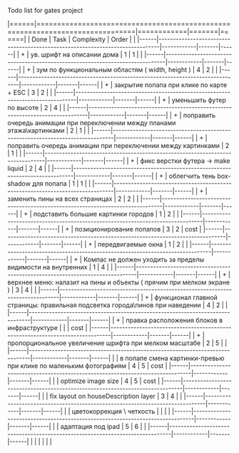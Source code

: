 Todo list for gates project

|======|==============================================================================|============|=======|======|
| Done |                                     Task                                     | Complexity | Order |      |
|------|------------------------------------------------------------------------------|------------|-------|------|
| +    | ув. шрифт на описании дома                                                   |          1 |     1 |      |
|------|------------------------------------------------------------------------------|------------|-------|------|
| +    | зум по функциональным областям ( width, height )                             |          4 |     2 |      |
|------|------------------------------------------------------------------------------|------------|-------|------|
| +    | закрытие попапа при клике по карте + ESC                                     |          3 |     2 |      |
|------|------------------------------------------------------------------------------|------------|-------|------|
| +    | уменьшить футер по высоте                                                    |          2 |     4 |      |
|------|------------------------------------------------------------------------------|------------|-------|------|
| +    | поправить очередь анимации при переключении между планами этажа\картинками   |          2 |     1 |      |
|------|------------------------------------------------------------------------------|------------|-------|------|
| +    | поправить очередь анимации при переключении между картинками                 |          2 |     1 |      |
|------|------------------------------------------------------------------------------|------------|-------|------|
| +    | фикс верстки футера -> make liquid                                           |          2 |     4 |      |
|------|------------------------------------------------------------------------------|------------|-------|------|
| +    | облегчить тень box-shadow для попапа                                         |          1 |     1 |      |
|------|------------------------------------------------------------------------------|------------|-------|------|
| +    | заменить пины на всех страницах                                              |          2 |     2 |      |
|------|------------------------------------------------------------------------------|------------|-------|------|
| +    | подставить большие картинки городов                                          |          1 |     2 |      |
|------|------------------------------------------------------------------------------|------------|-------|------|
| +    | позиционирование попапов                                                     |          3 |     2 | cost |
|------|------------------------------------------------------------------------------|------------|-------|------|
| +    | передвигаемые окна                                                           |          1 |     2 |      |
|------|------------------------------------------------------------------------------|------------|-------|------|
| +    | Компас не должен уходить за пределы видимости на внутренних                  |          1 |     4 |      |
|------|------------------------------------------------------------------------------|------------|-------|------|
| +    | верхнее меню: налазит на пины и объекты ( прячим при мелком экране )         |          3 |     4 |      |
|------|------------------------------------------------------------------------------|------------|-------|------|
| +    | функционал главной страницы: правильная подсветка города\пинов при наведении |          4 |     2 |      |
|------|------------------------------------------------------------------------------|------------|-------|------|
| +    | правка расположения блоков в инфраструктуре                                  |            |       | cost |
|------|------------------------------------------------------------------------------|------------|-------|------|
| +    | пропорциональное увеличение шрифта при мелком масштабе                       |          2 |     5 |      |
|------|------------------------------------------------------------------------------|------------|-------|------|
|      | в попапе смена картинки-превью при клике по маленьким фотографиям            |          4 |     5 | cost |
|------|------------------------------------------------------------------------------|------------|-------|------|
|      | optimize image size                                                          |          4 |     5 | cost |
|------|------------------------------------------------------------------------------|------------|-------|------|
|      | fix layout on houseDescription layer                                         |          3 |     4 |      |
|------|------------------------------------------------------------------------------|------------|-------|------|
|      | цветокоррекция \ четкость                                                    |            |       |      |
|------|------------------------------------------------------------------------------|------------|-------|------|
|      | адаптация под ipad                                                           |          5 |     6 |      |
|------|------------------------------------------------------------------------------|------------|-------|------|
|      |                                                                              |            |       |      |
